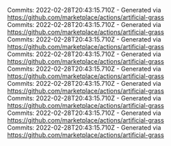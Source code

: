 Commits: 2022-02-28T20:43:15.710Z - Generated via https://github.com/marketplace/actions/artificial-grass
<br>
Commits: 2022-02-28T20:43:15.710Z - Generated via https://github.com/marketplace/actions/artificial-grass
<br>
Commits: 2022-02-28T20:43:15.710Z - Generated via https://github.com/marketplace/actions/artificial-grass
<br>
Commits: 2022-02-28T20:43:15.710Z - Generated via https://github.com/marketplace/actions/artificial-grass
<br>
Commits: 2022-02-28T20:43:15.710Z - Generated via https://github.com/marketplace/actions/artificial-grass
<br>
Commits: 2022-02-28T20:43:15.710Z - Generated via https://github.com/marketplace/actions/artificial-grass
<br>
Commits: 2022-02-28T20:43:15.710Z - Generated via https://github.com/marketplace/actions/artificial-grass
<br>
Commits: 2022-02-28T20:43:15.710Z - Generated via https://github.com/marketplace/actions/artificial-grass
<br>
Commits: 2022-02-28T20:43:15.710Z - Generated via https://github.com/marketplace/actions/artificial-grass
<br>
